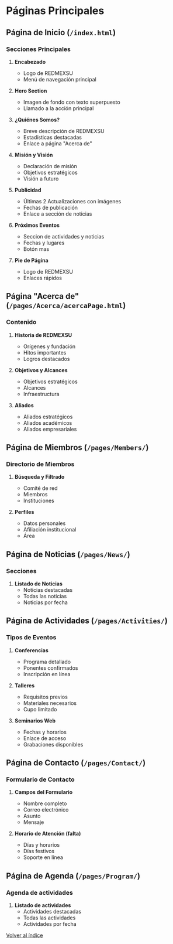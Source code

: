 # Páginas Principales

## Página de Inicio (`/index.html`)

### Secciones Principales

1. **Encabezado**
   - Logo de REDMEXSU
   - Menú de navegación principal

2. **Hero Section**
   - Imagen de fondo con texto superpuesto
   - Llamado a la acción principal

3. **¿Quiénes Somos?**
   - Breve descripción de REDMEXSU
   - Estadísticas destacadas
   - Enlace a página "Acerca de"

4. **Misión y Visión**
   - Declaración de misión
   - Objetivos estratégicos
   - Visión a futuro

5. **Publicidad**
   - Últimas 2 Actualizaciones con imágenes
   - Fechas de publicación
   - Enlace a sección de noticias

6. **Próximos Eventos**
   - Seccion de actividades y noticias
   - Fechas y lugares
   - Botón mas

7. **Pie de Página**
   - Logo de REDMEXSU
   - Enlaces rápidos

## Página "Acerca de" (`/pages/Acerca/acercaPage.html`)

### Contenido

1. **Historia de REDMEXSU**
   - Orígenes y fundación
   - Hitos importantes
   - Logros destacados

2. **Objetivos y Alcances**
   - Objetivos estratégicos
   - Alcances
   - Infraestructura

3. **Aliados**
   - Aliados estratégicos
   - Aliados académicos
   - Aliados empresariales

## Página de Miembros (`/pages/Members/`)

### Directorio de Miembros

1. **Búsqueda y Filtrado**
   - Comité de red
   - Miembros
   - Instituciones

2. **Perfiles**
   - Datos personales
   - Afiliación institucional
   - Área

## Página de Noticias (`/pages/News/`)

### Secciones

1. **Listado de Noticias**
   - Noticias destacadas
   - Todas las noticias
   - Noticias por fecha

## Página de Actividades (`/pages/Activities/`)

### Tipos de Eventos

1. **Conferencias**
   - Programa detallado
   - Ponentes confirmados
   - Inscripción en línea

2. **Talleres**
   - Requisitos previos
   - Materiales necesarios
   - Cupo limitado

3. **Seminarios Web**
   - Fechas y horarios
   - Enlace de acceso
   - Grabaciones disponibles

## Página de Contacto (`/pages/Contact/`)

### Formulario de Contacto

1. **Campos del Formulario**
   - Nombre completo
   - Correo electrónico
   - Asunto
   - Mensaje

3. **Horario de Atención (falta)**
   - Días y horarios
   - Días festivos
   - Soporte en línea

## Página de Agenda (`/pages/Program/`)

### Agenda de actividades

1. **Listado de actividades**
   - Actividades destacadas
   - Todas las actividades
   - Actividades por fecha

[Volver al índice](../00-index.md)
